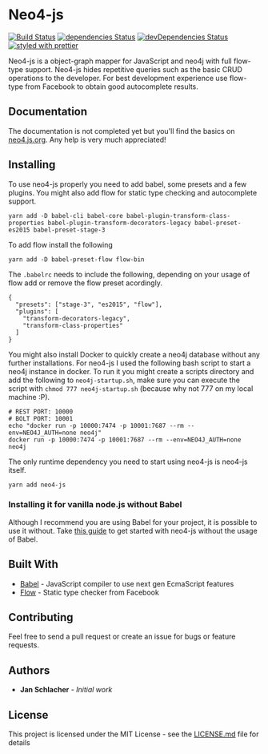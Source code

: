 # Neo4-js

[![Build Status](https://travis-ci.org/JanPeter/neo4js.svg?branch=master)](https://travis-ci.org/JanPeter/neo4js) [![dependencies Status](https://david-dm.org/janpeter/neo4js/status.svg)](https://david-dm.org/janpeter/neo4js) [![devDependencies Status](https://david-dm.org/janpeter/neo4js/dev-status.svg)](https://david-dm.org/janpeter/neo4js?type=dev) [![styled with prettier](https://img.shields.io/badge/styled_with-prettier-ff69b4.svg)](https://github.com/prettier/prettier)

Neo4-js is a object-graph mapper for JavaScript and neo4j with full flow-type support. Neo4-js hides repetitive queries such as the basic CRUD operations to the developer. For best development experience use flow-type from Facebook to obtain good autocomplete results.

## Documentation

The documentation is not completed yet but you'll find the basics on [neo4.js.org](https://neo4.js.org). Any help is very much appreciated!

## Installing

To use neo4-js properly you need to add babel, some presets and a few plugins. You might also add flow for static type checking and autocomplete support.

```
yarn add -D babel-cli babel-core babel-plugin-transform-class-properties babel-plugin-transform-decorators-legacy babel-preset-es2015 babel-preset-stage-3
```

To add flow install the following

```
yarn add -D babel-preset-flow flow-bin
```

The `.babelrc` needs to include the following, depending on your usage of flow add or remove the flow preset acordingly.

```
{
  "presets": ["stage-3", "es2015", "flow"],
  "plugins": [
    "transform-decorators-legacy",
    "transform-class-properties"
  ]
}
```

You might also install Docker to quickly create a neo4j database without any further installations. For neo4-js I used the following bash script to start a neo4j instance in docker. To run it you might create a scripts directory and add the following to `neo4j-startup.sh`, make sure you can execute the script with `chmod 777 neo4j-startup.sh` (because why not 777 on my local machine :P).

```
# REST PORT: 10000
# BOLT PORT: 10001
echo "docker run -p 10000:7474 -p 10001:7687 --rm --env=NEO4J_AUTH=none neo4j"
docker run -p 10000:7474 -p 10001:7687 --rm --env=NEO4J_AUTH=none neo4j
```

The only runtime dependency you need to start using neo4-js is neo4-js itself.

```
yarn add neo4-js
```

### Installing it for vanilla node.js without Babel

Although I recommend you are using Babel for your project, it is possible to use it without. Take [this guide](https://neo4.js.org/docs/vanilla-node-guide.html) to get started with neo4-js without the usage of Babel.

## Built With

* [Babel](https://babeljs.io) - JavaScript compiler to use next gen EcmaScript features
* [Flow](https://flow.org) - Static type checker from Facebook

## Contributing

Feel free to send a pull request or create an issue for bugs or feature requests.

## Authors

* **Jan Schlacher** - *Initial work*

## License

This project is licensed under the MIT License - see the [LICENSE.md](LICENSE.md) file for details
